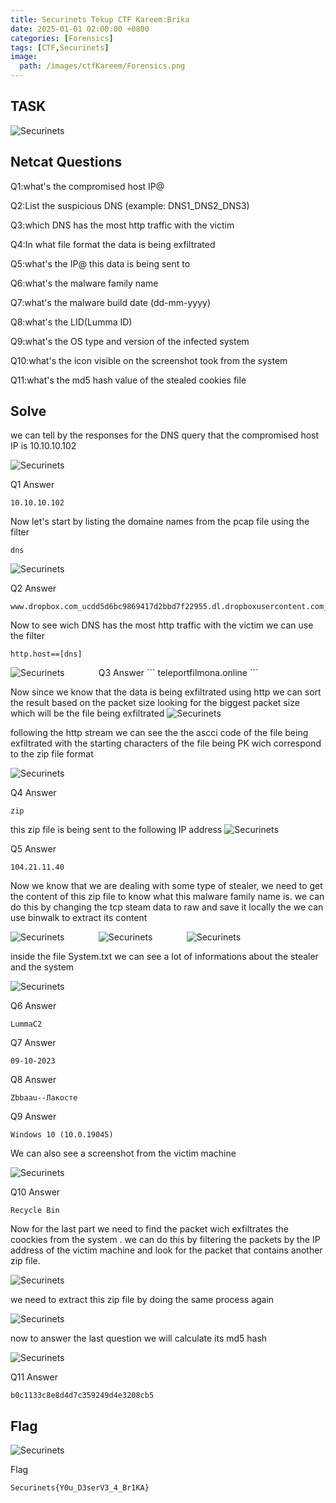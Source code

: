 ```yaml
---
title: Securinets Tekup CTF Kareem:Brika
date: 2025-01-01 02:00:00 +0800
categories: [Forensics]
tags: [CTF,Securinets]
image:
  path: /images/ctfKareem/Forensics.png
---
```

## TASK 

  <img src="/images/ctfKareem/brika/desc.png" alt="Securinets" style="width: auto; height: auto; margin-right: 10%;" />

## Netcat Questions
Q1:what's the compromised host IP@

Q2:List the suspicious DNS (example: DNS1_DNS2_DNS3)

Q3:which DNS has the most http traffic with the victim

Q4:In what file format the data is being exfiltrated

Q5:what's the IP@ this data is being sent to

Q6:what's the malware family name

Q7:what's the malware build date (dd-mm-yyyy)

Q8:what's the LID(Lumma ID)

Q9:what's the OS type and version of the infected system

Q10:what's the icon visible on the screenshot took from the system 

Q11:what's the md5 hash value of the stealed cookies file

## Solve
we can tell by the responses for the DNS query that the compromised host IP is 10.10.10.102

  <img src="/images/ctfKareem/brika/q2.png" alt="Securinets" style="width: auto; height: auto; margin-right: 10%;" />

Q1 Answer
```
10.10.10.102
```

Now let's start by listing the domaine names from the pcap file using the filter

```
dns
```
  <img src="/images/ctfKareem/brika/q1.png" alt="Securinets" style="width: auto; height: auto; margin-right: 10%;" />

Q2 Answer 
```
www.dropbox.com_ucdd5d6bc9869417d2bbd7f22955.dl.dropboxusercontent.com_teleportfilmona.online

```
Now to see wich DNS has the most http traffic with the victim we can use the filter

```
http.host==[dns]
```
  <img src="/images/ctfKareem/brika/q3.png" alt="Securinets" style="width: auto; height: auto; margin-right: 10%;" />
Q3 Answer 
```
teleportfilmona.online
```

Now since we know that the data is being exfiltrated using http we can sort the result based on the packet size looking for the biggest packet size which will be the file being exfiltrated
  <img src="/images/ctfKareem/brika/q4.png" alt="Securinets" style="width: auto; height: auto; margin-right: 10%;" />

following the http stream we can see the the ascci code of the file being exfiltrated with the starting characters of the file being PK wich correspond to the zip file format

  <img src="/images/ctfKareem/brika/q4.4.png" alt="Securinets" style="width: auto; height: auto; margin-right: 10%;" />

Q4 Answer 
```
zip
```
this zip file is being sent to the following IP address 
  <img src="/images/ctfKareem/brika/q5.png" alt="Securinets" style="width: auto; height: auto; margin-right: 10%;" />

Q5 Answer 
```
104.21.11.40
```
Now we know that we are dealing with some type of stealer, we need to get the content of this zip file to know what this malware family name is. we can do this by changing the tcp steam data to raw and save it locally the we can use binwalk to extract its content 

  <img src="/images/ctfKareem/brika/q6.png" alt="Securinets" style="width: auto; height: auto; margin-right: 10%;" />

  <img src="/images/ctfKareem/brika/q6.6.png" alt="Securinets" style="width: auto; height: auto; margin-right: 10%;" />

  <img src="/images/ctfKareem/brika/q6.7.png" alt="Securinets" style="width: auto; height: auto; margin-right: 10%;" />

inside the file System.txt we can see a lot of informations about the stealer and the system

  <img src="/images/ctfKareem/brika/q6.8.png" alt="Securinets" style="width: auto; height: auto; margin-right: 10%;" />

Q6 Answer 
```
LummaC2
```
Q7 Answer 
```
09-10-2023
```
Q8 Answer 
```
Zbbaau--Лакосте
```
Q9 Answer 
```
Windows 10 (10.0.19045)
```
We can also see a screenshot from the victim machine

  <img src="/images/ctfKareem/brika/q10.png" alt="Securinets" style="width: auto; height: auto; margin-right: 10%;" />

Q10 Answer 
```
Recycle Bin
```
Now for the last part we need to find the packet wich exfiltrates the coockies from the system . we can do this by filtering the packets by the IP address of the victim machine and look for the packet that contains another zip file.

  <img src="/images/ctfKareem/brika/q11.png" alt="Securinets" style="width: auto; height: auto; margin-right: 10%;" />

we need to extract this zip file by doing the same process again 

  <img src="/images/ctfKareem/brika/q11.1.png" alt="Securinets" style="width: auto; height: auto; margin-right: 10%;" />

now to answer the last question we will calculate its md5 hash 

  <img src="/images/ctfKareem/brika/q111.png" alt="Securinets" style="width: auto; height: auto; margin-right: 10%;" />

Q11 Answer 
```
b0c1133c8e8d4d7c359249d4e3208cb5
```
## Flag

  <img src="/images/ctfKareem/brika/flag.png" alt="Securinets" style="width: auto; height: auto; margin-right: 10%;" />
  
Flag
```
Securinets{Y0u_D3serV3_4_Br1KA}
```